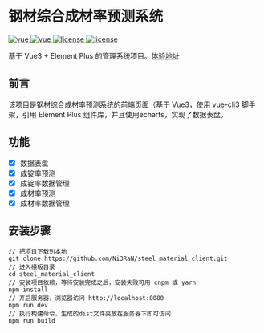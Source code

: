 # 钢材综合成材率预测系统

<a href="https://github.com/vuejs/vue">
    <img src="https://img.shields.io/badge/vue-3.2.31-brightgreen.svg" alt="vue">
</a>
<a href="https://github.com/element-plus/element-plus">
    <img src="https://img.shields.io/badge/element--plus-2.1.4-brightgreen.svg" alt="vue">
</a>
<a href="https://github.com/apache/echarts">
    <img src="https://img.shields.io/badge/echarts-5.3.1-brightgreen.svg" alt="license">
</a>
<a href="https://github.com/Ni3RaN/steel_material_client/blob/master/LICENSE">
    <img src="https://img.shields.io/github/license/mashape/apistatus.svg" alt="license">
</a>

基于 Vue3 + Element Plus 的管理系统项目。[体验地址](http://81.70.243.180)

## 前言

该项目是钢材综合成材率预测系统的前端页面（基于 Vue3，使用 vue-cli3 脚手架，引用 Element Plus 组件库，并且使用echarts，实现了数据表盘。

## 功能

- [x] 数据表盘
- [x] 成锭率预测
- [x] 成锭率数据管理
- [x] 成材率预测
- [x] 成材率数据管理

## 安装步骤

```
// 把项目下载到本地
git clone https://github.com/Ni3RaN/steel_material_client.git
// 进入模板目录
cd steel_material_client
// 安装项目依赖，等待安装完成之后，安装失败可用 cnpm 或 yarn
npm install
// 开启服务器，浏览器访问 http://localhost:8080
npm run dev
// 执行构建命令，生成的dist文件夹放在服务器下即可访问
npm run build
```